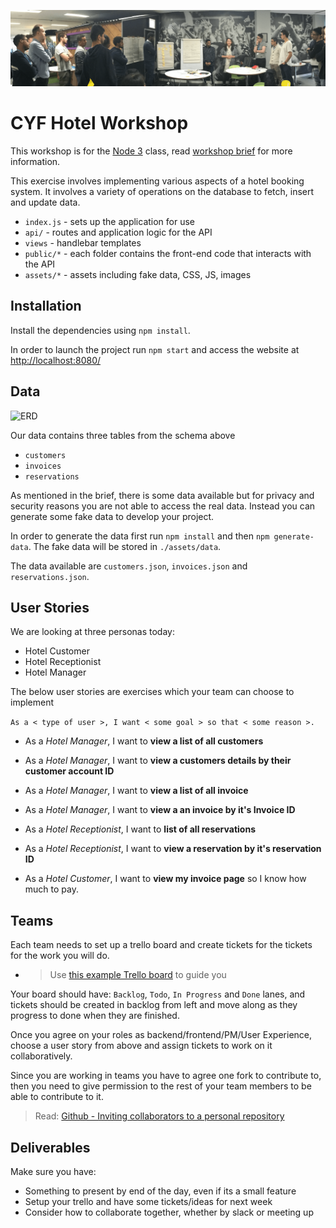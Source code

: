 ![CYF Workshop](./assets/workshop.png)

# CYF Hotel Workshop

This workshop is for the [Node 3](https://codeyourfuture.github.io/syllabus-master/node-db/week-15/workshop.html) class, read [workshop brief](https://codeyourfuture.github.io/syllabus-master/node-db/week-15/brief.html) for more information.

This exercise involves implementing various aspects of a hotel booking system. It involves a variety of operations on the database to fetch, insert and update data.

* `index.js` - sets up the application for use
* `api/` - routes and application logic for the API
* `views` - handlebar templates
* `public/*` - each folder contains the front-end code that interacts with the API
* `assets/*` - assets including fake data, CSS, JS, images

## Installation

Install the dependencies using `npm install`.

In order to launch the project run `npm start` and access the website at [http://localhost:8080/](http://localhost:8080/)

## Data

![ERD](http://i.imgur.com/Wlqfao1.png)

Our data contains three tables from the schema above

* `customers`
* `invoices`
* `reservations`

As mentioned in the brief, there is some data available but for privacy and security reasons you are not able to access the real data. Instead you can generate some fake data to develop your project.

In order to generate the data first run `npm install` and then `npm generate-data`. The fake data will be stored in `./assets/data`.

The data available are `customers.json`, `invoices.json` and `reservations.json`.

## User Stories

We are looking at three personas today:

* Hotel Customer
* Hotel Receptionist
* Hotel Manager

The below user stories are exercises which your team can choose to implement

`As a < type of user >, I want < some goal > so that < some reason >.`

* As a _Hotel Manager_, I want to **view a list of all customers**

* As a _Hotel Manager_, I want to **view a customers details by their customer account ID**

* As a _Hotel Manager_, I want to **view a list of all invoice**

* As a _Hotel Manager_, I want to **view a an invoice by it's Invoice ID**

* As a _Hotel Receptionist_, I want to **list of all reservations**

* As a _Hotel Receptionist_, I want to **view a reservation by it's reservation ID**

* As a _Hotel Customer_, I want to **view my invoice page** so I know how much to pay.

## Teams

Each team needs to set up a trello board and create tickets for the tickets for the work you will do.

* > Use [this example Trello board](https://trello.com/b/SK7a7cmr/team-heroes) to guide you

Your board should have: `Backlog`, `Todo`, `In Progress` and `Done` lanes, and tickets should be created in backlog from left and move along as they progress to done when they are finished.

Once you agree on your roles as backend/frontend/PM/User Experience, choose a user story from above and assign tickets to work on it collaboratively.

Since you are working in teams you have to agree one fork to contribute to, then you need to give permission to the rest of your team members to be able to contribute to it.

> Read: [Github - Inviting collaborators to a personal repository](https://help.github.com/articles/inviting-collaborators-to-a-personal-repository/)

## Deliverables

Make sure you have:

* Something to present by end of the day, even if its a small feature
* Setup your trello and have some tickets/ideas for next week
* Consider how to collaborate together, whether by slack or meeting up
